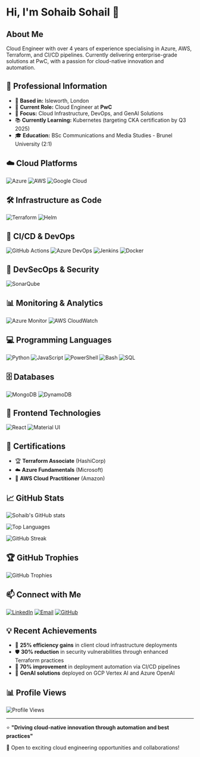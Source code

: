 # Hi, I'm Sohaib Sohail 👋

## About Me
Cloud Engineer with over 4 years of experience specialising in Azure, AWS, Terraform, and CI/CD pipelines. Currently delivering enterprise-grade solutions at PwC, with a passion for cloud-native innovation and automation.

## 🏢 Professional Information
- 📍 **Based in:** Isleworth, London
- 💼 **Current Role:** Cloud Engineer at **PwC**
- 🎯 **Focus:** Cloud Infrastructure, DevOps, and GenAI Solutions
- 📚 **Currently Learning:** Kubernetes (targeting CKA certification by Q3 2025)
- 🎓 **Education:** BSc Communications and Media Studies - Brunel University (2:1)

## ☁️ Cloud Platforms
![Azure](https://img.shields.io/badge/azure-%230072C6.svg?style=for-the-badge&logo=microsoftazure&logoColor=white)
![AWS](https://img.shields.io/badge/AWS-%23FF9900.svg?style=for-the-badge&logo=amazon-aws&logoColor=white)
![Google Cloud](https://img.shields.io/badge/GoogleCloud-%234285F4.svg?style=for-the-badge&logo=google-cloud&logoColor=white)

## 🛠️ Infrastructure as Code
![Terraform](https://img.shields.io/badge/terraform-%235835CC.svg?style=for-the-badge&logo=terraform&logoColor=white)
![Helm](https://img.shields.io/badge/Helm-0F1689?style=for-the-badge&logo=Helm&logoColor=white)

## 🚀 CI/CD & DevOps
![GitHub Actions](https://img.shields.io/badge/github%20actions-%232671E5.svg?style=for-the-badge&logo=githubactions&logoColor=white)
![Azure DevOps](https://img.shields.io/badge/Azure%20DevOps-0078D7?style=for-the-badge&logo=azure-devops&logoColor=white)
![Jenkins](https://img.shields.io/badge/jenkins-%232C5263.svg?style=for-the-badge&logo=jenkins&logoColor=white)
![Docker](https://img.shields.io/badge/docker-%230db7ed.svg?style=for-the-badge&logo=docker&logoColor=white)

## 🔐 DevSecOps & Security
![SonarQube](https://img.shields.io/badge/SonarQube-black?style=for-the-badge&logo=sonarqube&logoColor=4E9BCD)

## 📊 Monitoring & Analytics
![Azure Monitor](https://img.shields.io/badge/Azure%20Monitor-0078D4?style=for-the-badge&logo=microsoft-azure&logoColor=white)
![AWS CloudWatch](https://img.shields.io/badge/AWS%20CloudWatch-FF9900?style=for-the-badge&logo=amazon-aws&logoColor=white)

## 💻 Programming Languages
![Python](https://img.shields.io/badge/python-3670A0?style=for-the-badge&logo=python&logoColor=ffdd54)
![JavaScript](https://img.shields.io/badge/javascript-%23323330.svg?style=for-the-badge&logo=javascript&logoColor=%23F7DF1E)
![PowerShell](https://img.shields.io/badge/PowerShell-%235391FE.svg?style=for-the-badge&logo=powershell&logoColor=white)
![Bash](https://img.shields.io/badge/bash-4EAA25?style=for-the-badge&logo=gnu-bash&logoColor=white)
![SQL](https://img.shields.io/badge/sql-%2300f.svg?style=for-the-badge&logo=mysql&logoColor=white)

## 🗄️ Databases
![MongoDB](https://img.shields.io/badge/MongoDB-%234ea94b.svg?style=for-the-badge&logo=mongodb&logoColor=white)
![DynamoDB](https://img.shields.io/badge/Amazon%20DynamoDB-4053D6?style=for-the-badge&logo=Amazon%20DynamoDB&logoColor=white)

## 🎨 Frontend Technologies
![React](https://img.shields.io/badge/react-%2320232a.svg?style=for-the-badge&logo=react&logoColor=%2361DAFB)
![Material UI](https://img.shields.io/badge/MUI-%230081CB.svg?style=for-the-badge&logo=mui&logoColor=white)

## 📜 Certifications
- 🏆 **Terraform Associate** (HashiCorp)
- ☁️ **Azure Fundamentals** (Microsoft)
- 🚀 **AWS Cloud Practitioner** (Amazon)

## 📈 GitHub Stats
![Sohaib's GitHub stats](https://github-readme-stats.vercel.app/api?username=sohaibsohail98&show_icons=true&theme=tokyonight&hide_border=true&bg_color=0D1117)

![Top Languages](https://github-readme-stats.vercel.app/api/top-langs/?username=sohaibsohail98&layout=compact&theme=tokyonight&hide_border=true&bg_color=0D1117)

![GitHub Streak](https://streak-stats.demolab.com/?user=sohaibsohail98&theme=tokyonight&hide_border=true&background=0D1117)

## 🏆 GitHub Trophies
![GitHub Trophies](https://github-profile-trophy.vercel.app/?username=sohaibsohail98&theme=tokyonight&no-frame=true&no-bg=true&margin-w=4)

## 📫 Connect with Me
[![LinkedIn](https://img.shields.io/badge/linkedin-%230077B5.svg?style=for-the-badge&logo=linkedin&logoColor=white)](https://linkedin.com/in/sohaib-sohail)
[![Email](https://img.shields.io/badge/Gmail-D14836?style=for-the-badge&logo=gmail&logoColor=white)](mailto:sscontactenquiries@gmail.com)
[![GitHub](https://img.shields.io/badge/github-%23121011.svg?style=for-the-badge&logo=github&logoColor=white)](https://github.com/sohaibsohail98)

## 💡 Recent Achievements
- 🔧 **25% efficiency gains** in client cloud infrastructure deployments
- 🛡️ **30% reduction** in security vulnerabilities through enhanced Terraform practices
- 🚀 **70% improvement** in deployment automation via CI/CD pipelines
- 🤖 **GenAI solutions** deployed on GCP Vertex AI and Azure OpenAI

## 📊 Profile Views
![Profile Views](https://komarev.com/ghpvc/?username=sohaibsohail98&color=0e75b6&style=for-the-badge)

---
⭐️ **"Driving cloud-native innovation through automation and best practices"**

💼 Open to exciting cloud engineering opportunities and collaborations!
